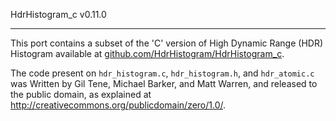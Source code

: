HdrHistogram_c v0.11.0

----------------------------------------------

This port contains a subset of the 'C' version of High Dynamic Range (HDR) Histogram available
at [github.com/HdrHistogram/HdrHistogram_c](https://github.com/HdrHistogram/HdrHistogram_c).

The code present on `hdr_histogram.c`, `hdr_histogram.h`, and `hdr_atomic.c` was Written by Gil Tene, Michael Barker,
and Matt Warren, and released to the public domain, as explained at
http://creativecommons.org/publicdomain/zero/1.0/.